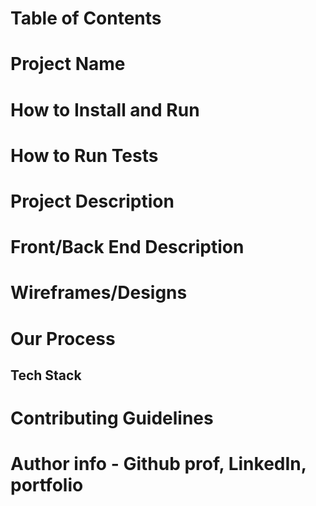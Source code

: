 # Table of Contents

# Project Name

# How to Install and Run

# How to Run Tests

# Project Description

# Front/Back End Description

# Wireframes/Designs

# Our Process

## Tech Stack

# Contributing Guidelines

# Author info - Github prof, LinkedIn, portfolio
